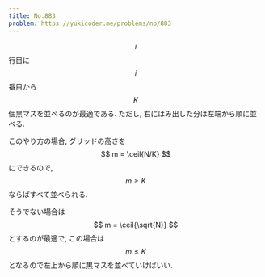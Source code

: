 ```yaml
---
title: No.883
problem: https://yukicoder.me/problems/no/883
---
```

$$ i $$ 行目に $$ i $$ 番目から $$ K $$ 個黒マスを並べるのが最適である. ただし, 右にはみ出した分は左端から順に並べる.

このやり方の場合, グリッドの高さを $$ m = \ceil{N/K} $$ にできるので, $$ m \geq K $$ ならばすべて並べられる.

そうでない場合は $$ m = \ceil{\sqrt{N}} $$ とするのが最適で, この場合は $$ m \leq K $$ となるので左上から順に黒マスを並べていけばいい.
